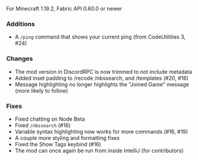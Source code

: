 For Minecraft 1.19.2, Fabric API 0.60.0 or newer

### Additions
- A `/ping` command that shows your current ping (from CodeUtilities 3, #24)

### Changes
- The mod version in DiscordRPC is now trimmed to not include metadata
- Added inset padding to /recode /nbssearch, and /templates (#20, #16)
- Message highlighting no longer highlights the "Joined Game" message (more likely to follow)

### Fixes
- Fixed chatting on Node Beta
- Fixed `/nbssearch` (#16)
- Variable syntax highlighting now works for more commands (#16, #19)
- A couple more styling and formatting fixes
- Fixed the Show Tags keybind (#16)
- The mod can once again be run from inside IntelliJ (for contributors)
